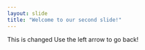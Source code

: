 ```yaml
---
layout: slide
title: "Welcome to our second slide!"
---
```

This is changed
Use the left arrow to go back!

